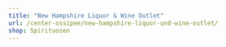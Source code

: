 ```yaml
---
title: "New Hampshire Liquor & Wine Outlet"
url: /center-ossipee/new-hampshire-liquor-und-wine-outlet/
shop: Spirituosen
---
```

